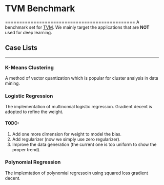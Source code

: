 # TVM Benchmark
==============================================
A benchmark set for [TVM](https://github.com/dmlc/tvm). We mainly target the applications that are **NOT** used for deep learning.


## Case Lists
---------------
### K-Means Clustering
A method of vector quantization which is popular for cluster analysis in data mining.

### Logistic Regression
The implementation of multinomial logistic regression. Gradient decent is adopted to refine the weight.

#### TODO:
1. Add one more dimension for weight to model the bias.
2. Add regularizer (now we simply use zero regularizer).
3. Improve the data generation (the current one is too uniform to show the proper trend).

### Polynomial Regression
The implemtation of polynomial regressoin using squared loss gradient decent.

